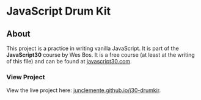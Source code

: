 # JavaScript Drum Kit

## About
This project is a practice in writing vanilla JavaScript. It is part of the **JavaScript30** course by Wes Bos. It is a free course (at least at the writing of this file) and can be found at [javascript30.com](https://javascript30.com). 

### View Project
View the live project here: [junclemente.github.io/j30-drumkir](https://junclemente.github.io/j30-drumkit/).